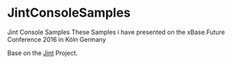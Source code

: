 # JintConsoleSamples
Jint Console Samples
These Samples i have presented on the xBase.Future Conference 2016 in Köln Germany

Base on the [Jint](https://github.com/sebastienros/jint/) Project.
